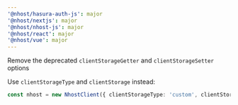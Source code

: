 ```yaml
---
'@nhost/hasura-auth-js': major
'@nhost/nextjs': major
'@nhost/nhost-js': major
'@nhost/react': major
'@nhost/vue': major
---
```


Remove the deprecated `clientStorageGetter` and `clientStorageSetter` options

Use `clientStorageType` and `clientStorage` instead:

```ts
const nhost = new NhostClient({ clientStorageType: 'custom', clientStorage: TODO })
```
